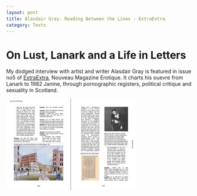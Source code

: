 ```yaml
---
layout: post
title: Alasdair Gray. Reading Between the Lines - ExtraExtra
category: Texts
---
```


# On Lust, Lanark and a Life in Letters

My dodged interview with artist and writer Alasdair Gray is featured in issue no5 of [ExtraExtra](http://www.extraextramagazine.com/), Nouveau Magazine Erotique. It charts his ouevre from Lanark to 1982 Janine, through pornographic registers, political critique and sexuality in Scotland.

![09-10-15](/assets/img/09-10-15.jpg)
